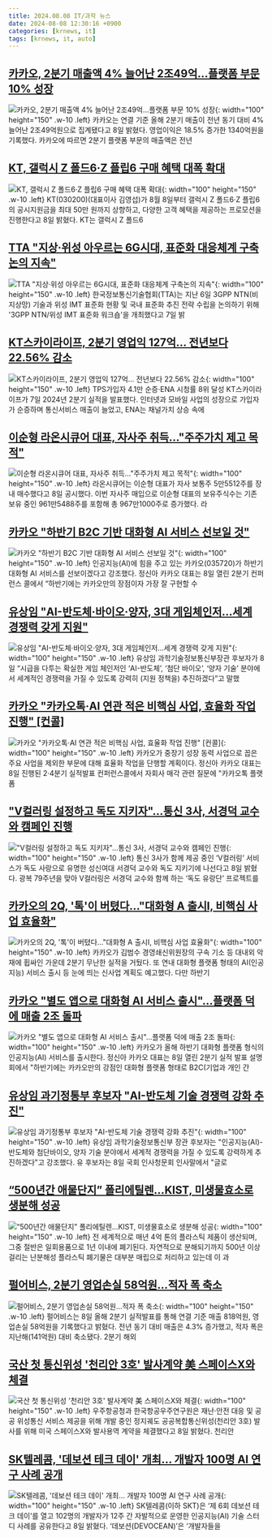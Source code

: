 ```yaml
---
title: 2024.08.08 IT/과학 뉴스
date: 2024-08-08 12:30:16 +0900
categories: [krnews, it]
tags: [krnews, it, auto]
---
```

## [카카오, 2분기 매출액 4% 늘어난 2조49억…플랫폼 부문 10% 성장](https://n.news.naver.com/mnews/article/277/0005456539)

![카카오, 2분기 매출액 4% 늘어난 2조49억…플랫폼 부문 10% 성장](https://mimgnews.pstatic.net/image/origin/277/2024/08/08/5456539.jpg?type=nf220_150){: width="100" height="150" .w-10 .left}
카카오는 연결 기준 올해 2분기 매출이 전년 동기 대비 4% 늘어난 2조49억원으로 집계됐다고 8일 밝혔다. 영업이익은 18.5% 증가한 1340억원을 기록했다. 카카오에 따르면 2분기 플랫폼 부문의 매출액은 전년

## [KT, 갤럭시 Z 폴드6·Z 플립6 구매 혜택 대폭 확대](https://n.news.naver.com/mnews/article/018/0005807555)

![KT, 갤럭시 Z 폴드6·Z 플립6 구매 혜택 대폭 확대](https://mimgnews.pstatic.net/image/origin/018/2024/08/08/5807555.jpg?type=nf220_150){: width="100" height="150" .w-10 .left}
KT(030200)(대표이사 김영섭)가 8월 8일부터 갤럭시 Z 폴드6·Z 플립6의 공시지원금을 최대 50만 원까지 상향하고, 다양한 고객 혜택을 제공하는 프로모션을 진행한다고 8일 밝혔다. KT는 갤럭시 Z 폴드6

## [TTA "지상·위성 아우르는 6G시대, 표준화 대응체계 구축논의 지속"](https://n.news.naver.com/mnews/article/008/0005074175)

![TTA "지상·위성 아우르는 6G시대, 표준화 대응체계 구축논의 지속"](https://mimgnews.pstatic.net/image/origin/008/2024/08/07/5074175.jpg?type=nf220_150){: width="100" height="150" .w-10 .left}
한국정보통신기술협회(TTA)는 지난 6일 3GPP NTN(비지상망) 기술과 위성 IMT 표준화 현황 및 국내 표준화 추진 전략 수립을 논의하기 위해 '3GPP NTN/위성 IMT 표준화 워크숍'을 개최했다고 7일 밝

## [KT스카이라이프, 2분기 영업익 127억... 전년보다 22.56% 감소](https://n.news.naver.com/mnews/article/366/0001010326)

![KT스카이라이프, 2분기 영업익 127억... 전년보다 22.56% 감소](https://mimgnews.pstatic.net/image/origin/366/2024/08/07/1010326.jpg?type=nf220_150){: width="100" height="150" .w-10 .left}
TPS가입자 4.1만 순증·ENA 시청률 8위 달성 KT스카이라이프가 7일 2024년 2분기 실적을 발표했다. 인터넷과 모바일 사업의 성장으로 가입자가 순증하며 통신서비스 매출이 늘었고, ENA는 채널가치 상승 속에

## [이순형 라온시큐어 대표, 자사주 취득…"주주가치 제고 목적"](https://n.news.naver.com/mnews/article/003/0012716818)

![이순형 라온시큐어 대표, 자사주 취득…"주주가치 제고 목적"](https://mimgnews.pstatic.net/image/origin/003/2024/08/08/12716818.jpg?type=nf220_150){: width="100" height="150" .w-10 .left}
라온시큐어는 이순형 대표가 자사 보통주 5만5512주를 장내 매수했다고 8일 공시했다. 이번 자사주 매입으로 이순형 대표의 보유주식수는 기존 보유 중인 961만5488주를 포함해 총 967만1000주로 증가했다. 라

## [카카오 "하반기 B2C 기반 대화형 AI 서비스 선보일 것"](https://n.news.naver.com/mnews/article/011/0004377605)

![카카오 "하반기 B2C 기반 대화형 AI 서비스 선보일 것"](https://mimgnews.pstatic.net/image/origin/011/2024/08/08/4377605.jpg?type=nf220_150){: width="100" height="150" .w-10 .left}
인공지능(AI)에 힘을 주고 있는 카카오(035720)가 하반기 대화형 AI 서비스를 선보이겠다고 강조했다. 정신아 카카오 대표는 8일 열린 2분기 컨퍼런스 콜에서 “하반기에는 카카오만의 장점이자 가장 잘 구현할 수

## [유상임 "AI-반도체·바이오·양자, 3대 게임체인저…세계 경쟁력 갖게 지원"](https://n.news.naver.com/mnews/article/018/0005807488)

![유상임 "AI-반도체·바이오·양자, 3대 게임체인저…세계 경쟁력 갖게 지원"](https://mimgnews.pstatic.net/image/origin/018/2024/08/08/5807488.jpg?type=nf220_150){: width="100" height="150" .w-10 .left}
유상임 과학기술정보통신부장관 후보자가 8일 “시급을 다투는 확실한 게임 체인저인 ‘AI-반도체’, ‘첨단 바이오’, ‘양자 기술’ 분야에서 세계적인 경쟁력을 가질 수 있도록 강력히 (지원 정책을) 추진하겠다”고 말했

## [카카오 "카카오톡·AI 연관 적은 비핵심 사업, 효율화 작업 진행" [컨콜]](https://n.news.naver.com/mnews/article/014/0005224984)

![카카오 "카카오톡·AI 연관 적은 비핵심 사업, 효율화 작업 진행" [컨콜]](https://mimgnews.pstatic.net/image/origin/014/2024/08/08/5224984.jpg?type=nf220_150){: width="100" height="150" .w-10 .left}
카카오가 중장기 성장 동력 사업으로 꼽은 주요 사업을 제외한 부문에 대해 효율화 작업을 단행할 계획이다. 정신아 카카오 대표는 8일 진행된 2·4분기 실적발표 컨퍼런스콜에서 자회사 매각 관련 질문에 "카카오톡 플랫폼

## ["V컬러링 설정하고 독도 지키자"...통신 3사, 서경덕 교수와 캠페인 진행](https://n.news.naver.com/mnews/article/092/0002341362)

!["V컬러링 설정하고 독도 지키자"...통신 3사, 서경덕 교수와 캠페인 진행](https://mimgnews.pstatic.net/image/origin/092/2024/08/08/2341362.jpg?type=nf220_150){: width="100" height="150" .w-10 .left}
통신 3사가 함께 제공 중인 ’V컬러링’ 서비스가 독도 사랑으로 유명한 성신여대 서경덕 교수와 독도 지키기에 나선다고 8일 밝혔다. 광복 79주년을 맞아 V컬러링은 서경덕 교수와 함께 하는 ‘독도 유랑단’ 프로젝트를

## [카카오의 2Q, '톡'이 버텼다…"대화형 A 출시I, 비핵심 사업 효율화"](https://n.news.naver.com/mnews/article/008/0005074643)

![카카오의 2Q, '톡'이 버텼다…"대화형 A 출시I, 비핵심 사업 효율화"](https://mimgnews.pstatic.net/image/origin/008/2024/08/08/5074643.jpg?type=nf220_150){: width="100" height="150" .w-10 .left}
카카오가 김범수 경영쇄신위원장의 구속 기소 등 대내외 악재에 휩싸인 가운데 2분기 무난한 실적을 거뒀다. 또 연내 대화형 플랫폼 형태의 AI(인공지능) 서비스 출시 등 눈에 띄는 신사업 계획도 예고했다. 다만 하반기

## [카카오 "별도 앱으로 대화형 AI 서비스 출시"…플랫폼 덕에 매출 2조 돌파](https://n.news.naver.com/mnews/article/277/0005456670)

![카카오 "별도 앱으로 대화형 AI 서비스 출시"…플랫폼 덕에 매출 2조 돌파](https://mimgnews.pstatic.net/image/origin/277/2024/08/08/5456670.jpg?type=nf220_150){: width="100" height="150" .w-10 .left}
카카오가 올해 하반기 대화형 플랫폼 형식의 인공지능(AI) 서비스를 출시한다. 정신아 카카오 대표는 8일 열린 2분기 실적 발표 설명회에서 "하반기에는 카카오만의 강점인 대화형 플랫폼 형태로 B2C(기업과 개인 간

## [유상임 과기정통부 후보자 "AI-반도체 기술 경쟁력 강화 추진"](https://n.news.naver.com/mnews/article/421/0007717997)

![유상임 과기정통부 후보자 "AI-반도체 기술 경쟁력 강화 추진"](https://mimgnews.pstatic.net/image/origin/421/2024/08/08/7717997.jpg?type=nf220_150){: width="100" height="150" .w-10 .left}
유상임 과학기술정보통신부 장관 후보자는 "인공지능(AI)-반도체와 첨단바이오, 양자 기술 분야에서 세계적 경쟁력을 가질 수 있도록 강력하게 추진하겠다"고 강조했다. 유 후보자는 8일 국회 인사청문회 인사말에서 "글로

## [“500년간 애물단지” 폴리에틸렌…KIST, 미생물효소로 생분해 성공](https://n.news.naver.com/mnews/article/016/0002347223)

![“500년간 애물단지” 폴리에틸렌…KIST, 미생물효소로 생분해 성공](https://mimgnews.pstatic.net/image/origin/016/2024/08/08/2347223.jpg?type=nf220_150){: width="100" height="150" .w-10 .left}
전 세계적으로 매년 4억 톤의 플라스틱 제품이 생산되며, 그중 절반은 일회용품으로 1년 이내에 폐기된다. 자연적으로 분해되기까지 500년 이상 걸리는 난분해성 플라스틱 폐기물은 대부분 매립으로 처리하고 있는데 이 과

## [펄어비스, 2분기 영업손실 58억원...적자 폭 축소](https://n.news.naver.com/mnews/article/366/0001010551)

![펄어비스, 2분기 영업손실 58억원...적자 폭 축소](https://mimgnews.pstatic.net/image/origin/366/2024/08/08/1010551.jpg?type=nf220_150){: width="100" height="150" .w-10 .left}
펄어비스는 8일 올해 2분기 실적발표를 통해 연결 기준 매출 818억원, 영업손실 58억원을 기록했다고 밝혔다. 전년 동기 대비 매출은 4.3% 증가했고, 적자 폭은 지난해(141억원) 대비 축소됐다. 2분기 해외

## [국산 첫 통신위성 '천리안 3호' 발사계약 美 스페이스X와 체결](https://n.news.naver.com/mnews/article/030/0003230162)

![국산 첫 통신위성 '천리안 3호' 발사계약 美 스페이스X와 체결](https://mimgnews.pstatic.net/image/origin/030/2024/08/08/3230162.jpg?type=nf220_150){: width="100" height="150" .w-10 .left}
우주항공청과 한국항공우주연구원은 재난·안전 대응 및 공공 위성통신 서비스 제공을 위해 개발 중인 정지궤도 공공복합통신위성(천리안 3호) 발사를 위해 미국 스페이스X와 발사용역 계약을 체결했다고 8일 밝혔다. 천리안

## [SK텔레콤, '데보션 테크 데이' 개최… 개발자 100명 AI 연구 사례 공개](https://n.news.naver.com/mnews/article/366/0001010602)

![SK텔레콤, '데보션 테크 데이' 개최… 개발자 100명 AI 연구 사례 공개](https://mimgnews.pstatic.net/image/origin/366/2024/08/08/1010602.jpg?type=nf220_150){: width="100" height="150" .w-10 .left}
SK텔레콤(이하 SKT)은 ‘제 6회 데보션 테크 데이’를 열고 102명의 개발자가 12주 간 자발적으로 운영한 인공지능(AI) 기술 스터디 사례를 공유한다고 8일 밝혔다. ‘데보션(DEVOCEAN)’은 ‘개발자들을

